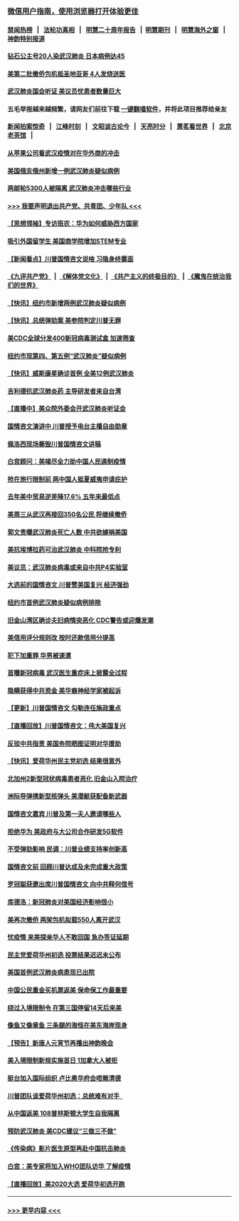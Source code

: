 ### [微信用户指南，使用浏览器打开体验更佳](https://github.com/gfw-breaker/banned-news1/blob/master/indexes/wechat-guide.md?t=0)
#### [禁闻热榜](热点新闻.md?t=0)  &nbsp;&nbsp;|&nbsp;&nbsp; [法轮功真相](https://github.com/gfw-breaker/truth/blob/master/README.md?t=0) &nbsp;&nbsp;|&nbsp;&nbsp; [明慧二十周年报告](https://github.com/gfw-breaker/mh-reports/blob/master/README.md?t=0) &nbsp;&nbsp;|&nbsp;&nbsp;[明慧期刊](https://github.com/gfw-breaker/mh-qikan) &nbsp;&nbsp;|&nbsp;&nbsp; [明慧海外之窗](https://github.com/gfw-breaker/mh-news/blob/master/README.md?t=0) &nbsp;&nbsp;|&nbsp;&nbsp; [神韵特别报道](https://github.com/gfw-breaker/mh-news/blob/master/shenyun.md?t=0)
#### [钻石公主号20人染武汉肺炎 日本病例达45](../pages/nsc412/n11847823.md?t=02061402) 
#### [美第二批撤侨包机抵圣地亚哥 4人发烧送医](../pages/nsc412/n11847923.md?t=02061402) 
#### [武汉肺炎国会听证 美议员忧患者数量巨大](../pages/nsc412/n11844851.md?t=02061402) 
#### 五毛举报越来越频繁，请网友们前往下载 [一键翻墙软件](https://github.com/gfw-breaker/ssr-accounts)，并将此项目推荐给亲友
#### [新闻拍案惊奇](https://github.com/gfw-breaker/banned-news1/blob/master/pages/link4.md) &nbsp;&nbsp;|&nbsp;&nbsp; [江峰时刻](https://github.com/gfw-breaker/banned-news1/blob/master/pages/link4.md) &nbsp;&nbsp;|&nbsp;&nbsp; [文昭谈古论今](https://github.com/gfw-breaker/banned-news1/blob/master/pages/link4.md) &nbsp;&nbsp;|&nbsp;&nbsp; [天亮时分](https://github.com/gfw-breaker/banned-news1/blob/master/pages/link4.md) &nbsp;&nbsp;|&nbsp;&nbsp; [萧茗看世界](https://github.com/gfw-breaker/banned-news1/blob/master/pages/link4.md) &nbsp;&nbsp;|&nbsp;&nbsp; [北京老茶馆](https://github.com/gfw-breaker/banned-news1/blob/master/pages/link4.md) &nbsp;&nbsp;|&nbsp;&nbsp; 
#### [从苹果公司看武汉疫情对在华外商的冲击](../pages/nsc412/n11847586.md?t=02061402) 
#### [美国俄亥俄州新增一例武汉肺炎疑似病例](../pages/nsc412/n11847714.md?t=02061402) 
#### [两邮轮5300人被隔离 武汉肺炎冲击哪些行业](../pages/nsc412/n11847456.md?t=02061402) 
#### [>>> 我要声明退出共产党、共青团、少年队 <<<](https://github.com/begood0513/goodnews/blob/master/quit/letter.md) 
#### [【思想领袖】专访班农：华为如何威胁西方国家](../pages/nsc412/n11847306.md?t=02061402) 
#### [吸引外国留学生 美国商学院增加STEM专业](../pages/nsc412/n11847417.md?t=02061402) 
#### [【新闻看点】川普国情咨文说啥 习隐身终露面](../pages/nsc412/n11847016.md?t=02061402) 
#### [《九评共产党》](https://github.com/begood0513/9ping.md/blob/master/README.md) &nbsp;|&nbsp; [《解体党文化》](../../../../jtdwh.md/blob/master/README.md)  &nbsp;|&nbsp; [《共产主义的终极目的》](../../../../gczydzjmd.md/blob/master/README.md) &nbsp;|&nbsp; [《魔鬼在统治我们的世界》](../../../../mgztzwmdsj.md/blob/master/README.md) 
#### [【快讯】纽约市新增两例武汉肺炎疑似病例](../pages/nsc412/n11847250.md?t=02061402) 
#### [【快讯】总统弹劾案 美参院判定川普无罪](../pages/nsc412/n11847316.md?t=02061402) 
#### [美CDC全球分发400新冠病毒测试盒 加速筛查](../pages/nsc412/n11847260.md?t=02061402) 
#### [纽约市现第四、第五例“武汉肺炎”疑似病例](../pages/nsc412/n11847332.md?t=02061402) 
#### [【快讯】威斯康星确诊首例 全美12例武汉肺炎](../pages/nsc412/n11847162.md?t=02061402) 
#### [吉利德抗武汉肺炎药 主导研发者来自台湾](../pages/nsc412/n11847064.md?t=02061402) 
#### [【直播中】美众院外委会开武汉肺炎听证会](../pages/nsc412/n11846727.md?t=02061402) 
#### [国情咨文演讲中 川普授予电台主播自由勋章](../pages/nsc412/n11846815.md?t=02061402) 
#### [佩洛西现场撕毁川普国情咨文讲稿](../pages/nsc412/n11846724.md?t=02061402) 
#### [白宫顾问：美竭尽全力助中国人民遏制疫情](../pages/nsc412/n11846756.md?t=02061402) 
#### [抢在旅行限制前 两中国人抵夏威夷申请庇护](../pages/nsc412/n11846866.md?t=02061402) 
#### [去年美中贸易逆差降17.6% 五年来最低点](../pages/nsc412/n11846755.md?t=02061402) 
#### [美周三从武汉再接回350名公民 将继续撤侨](../pages/nsc412/n11846705.md?t=02061402) 
#### [郭文贵曝武汉肺炎死亡人数 中共欲嫁祸美国](../pages/nsc412/n11846240.md?t=02061402) 
#### [美抗埃博拉药可治武汉肺炎 中科院抢专利](../pages/nsc412/n11846409.md?t=02061402) 
#### [美议员：武汉肺炎病毒或来自中共P4实验室](../pages/nsc412/n11846043.md?t=02061402) 
#### [大选前的国情咨文 川普赞美国复兴 经济强劲](../pages/nsc412/n11845526.md?t=02061402) 
#### [纽约市首例武汉肺炎疑似病例排除](../pages/nsc412/n11844989.md?t=02061402) 
#### [旧金山湾区确诊夫妇病情突恶化 CDC警告或迎爆发潮](../pages/nsc412/n11845730.md?t=02061402) 
#### [美信用评分规则改  按时还款信用分提高](../pages/nsc412/n11845488.md?t=02061402) 
#### [犯下加重罪 华男被速遣](../pages/nsc412/n11845476.md?t=02061402) 
#### [首曝新冠病毒 武汉医生重症床上披露全过程](../pages/nsc412/n11845150.md?t=02061402) 
#### [隐瞒获得中共资金 美华裔神经学家被起诉](../pages/nsc412/n11844879.md?t=02061402) 
#### [【更新】川普国情咨文 勾勒连任施政重点](../pages/nsc412/n11845223.md?t=02061402) 
#### [【直播回放】川普国情咨文：伟大美国复兴](../pages/nsc412/n11842079.md?t=02061402) 
#### [反驳中共指责 美国务院晒图证明对华援助](../pages/nsc412/n11844859.md?t=02061402) 
#### [【快讯】爱荷华州民主党初选 结果很意外](../pages/nsc412/n11844878.md?t=02061402) 
#### [北加州2新型冠状病毒患者恶化 旧金山入院治疗](../pages/nsc412/n11844842.md?t=02061402) 
#### [洲际导弹携新型核弹头 美潜艇获配备新武器](../pages/nsc412/n11844680.md?t=02061402) 
#### [国情咨文嘉宾 川普及第一夫人邀请哪些人](../pages/nsc412/n11844712.md?t=02061402) 
#### [拒绝华为 美政府与大公司合作研发5G软件](../pages/nsc412/n11844625.md?t=02061402) 
#### [不受弹劾影响 民调：川普业绩支持率创新高](../pages/nsc412/n11844622.md?t=02061402) 
#### [国情咨文前 回顾川普达成及未完成重大政策](../pages/nsc412/n11844581.md?t=02061402) 
#### [罗冠聪获邀出席川普国情咨文 向中共释何信号](../pages/nsc412/n11844355.md?t=02061402) 
#### [库德洛：新冠肺炎对美国经济影响很小](../pages/nsc412/n11844418.md?t=02061402) 
#### [美再次撤侨 两架包机拟载550人离开武汉](../pages/nsc412/n11844407.md?t=02061402) 
#### [忧疫情 来美探亲华人不敢回国 急办签证延期](../pages/nsc412/n11843344.md?t=02061402) 
#### [民主党爱荷华州初选 投票结果迟迟未公布](../pages/nsc412/n11844207.md?t=02061402) 
#### [美国首例武汉肺炎病患现已出院](../pages/nsc412/n11842740.md?t=02061402) 
#### [中国公民重金买机票返美 保命保工作最重要](../pages/nsc412/n11843282.md?t=02061402) 
#### [绕过入境限制令  在第三国停留14天后来美](../pages/nsc412/n11843341.md?t=02061402) 
#### [像鱼又像章鱼 三条腿的海怪在美东海岸现身](../pages/nsc412/n11843092.md?t=02061402) 
#### [【预告】新唐人元宵节再播出神韵晚会](../pages/nsc412/n11843192.md?t=02061402) 
#### [美入境限制新规实施首日 1加拿大人被拒](../pages/nsc412/n11843058.md?t=02061402) 
#### [挺台加入国际组织 卢比奥华府会唔赖清德](../pages/nsc412/n11843023.md?t=02061402) 
#### [川普团队谈爱荷华州初选：总统难有对手  ](../pages/nsc412/n11842867.md?t=02061402) 
#### [从中国返美 108普林斯顿大学生自我隔离](../pages/nsc412/n11842714.md?t=02061402) 
#### [预防武汉肺炎 美CDC建议“三做三不做”](../pages/nsc412/n11842700.md?t=02061402) 
#### [《传染病》影片医生原型再赴中国抗击肺炎](../pages/nsc412/n11842626.md?t=02061402) 
#### [白宫：美专家将加入WHO团队访华 了解疫情](../pages/nsc412/n11842198.md?t=02061402) 
#### [【直播回放】美2020大选 爱荷华初选开跑](../pages/nsc412/n11841820.md?t=02061402) 

----
#### [ >>> 更早内容 <<< ](../indexes/nsc412-earlier.md)
